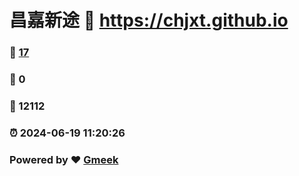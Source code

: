 # 昌嘉新途 :link: https://chjxt.github.io 
### :page_facing_up: [17](https://chjxt.github.io/tag.html) 
### :speech_balloon: 0 
### :hibiscus: 12112 
### :alarm_clock: 2024-06-19 11:20:26 
### Powered by :heart: [Gmeek](https://github.com/Meekdai/Gmeek)
